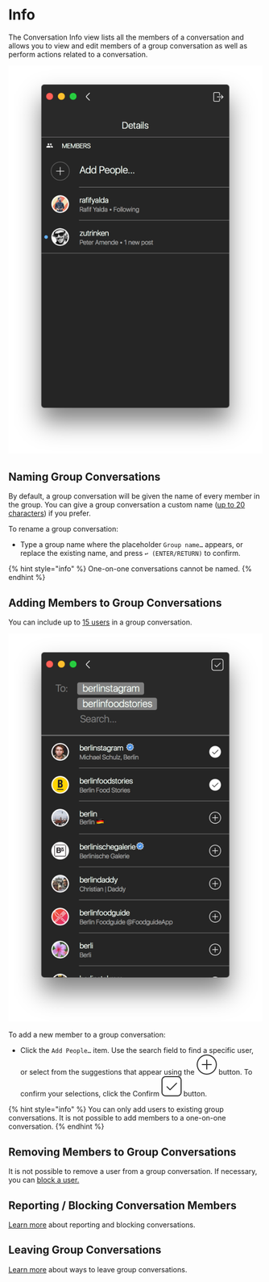 # Info

The Conversation Info view lists all the members of a conversation and allows you to view and edit members of a group conversation as well as perform actions related to a conversation.

![](../../.gitbook/assets/conversation-info.png)

## Naming Group Conversations

By default, a group conversation will be given the name of every member in the group. You can give a group conversation a custom name \([up to 20 characters](../../misc/limits.md)\) if you prefer.

To rename a group conversation:

* Type a group name where the placeholder `Group name…` appears, or replace the existing name, and press `↩ (ENTER/RETURN)` to confirm.

{% hint style="info" %}
One-on-one conversations cannot be named.
{% endhint %}

## Adding Members to Group Conversations

You can include up to [15 users](../../misc/limits.md) in a group conversation.

![](../../.gitbook/assets/conversation-select.png)

To add a new member to a group conversation:

* Click the `Add People…` item. Use the search field to find a specific user, or select from the suggestions that appear using the ![](../../.gitbook/assets/select.png) button. To confirm your selections, click the Confirm ![](../../.gitbook/assets/accept.png) button.

{% hint style="info" %}
You can only add users to existing group conversations. It is not possible to add members to a one-on-one conversation.
{% endhint %}

## Removing Members to Group Conversations

It is not possible to remove a user from a group conversation. If necessary, you can [block a user.](../profile/settings/blockedusers.md)

## Reporting / Blocking Conversation Members

[Learn more](list.md#reporting--blocking-conversations) about reporting and blocking conversations.

## Leaving Group Conversations

[Learn more](list.md#leaving-group-conversations) about ways to leave group conversations.

